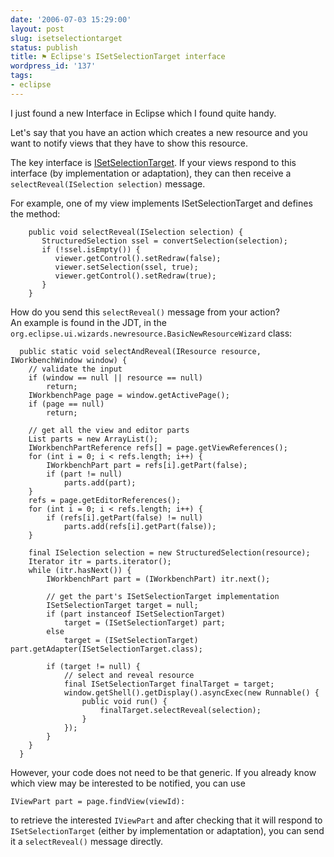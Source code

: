 ```yaml
---
date: '2006-07-03 15:29:00'
layout: post
slug: isetselectiontarget
status: publish
title: ⚑ Eclipse's ISetSelectionTarget interface
wordpress_id: '137'
tags:
- eclipse
---
```


I just found a new Interface in Eclipse which I found quite handy.

Let's say that you have an action which creates a new resource and you want to notify
views that they have to show this resource.

The key interface is [ISetSelectionTarget](http://help.eclipse.org/help31/topic/org.eclipse.platform.doc.isv/reference/api/org/eclipse/ui/part/ISetSelectionTarget.html).
If your views respond to this interface (by implementation or adaptation), they can then receive a `selectReveal(ISelection selection)` message.

For example, one of my view implements ISetSelectionTarget and defines the method:

        public void selectReveal(ISelection selection) {
           StructuredSelection ssel = convertSelection(selection);
           if (!ssel.isEmpty()) {
              viewer.getControl().setRedraw(false);
              viewer.setSelection(ssel, true);
              viewer.getControl().setRedraw(true);
           }
        }

How do you send this `selectReveal()` message from your action?  
An example is found in the JDT, in the `org.eclipse.ui.wizards.newresource.BasicNewResourceWizard` class:

      public static void selectAndReveal(IResource resource, IWorkbenchWindow window) {
        // validate the input
        if (window == null || resource == null)
            return;
        IWorkbenchPage page = window.getActivePage();
        if (page == null)
            return;

        // get all the view and editor parts
        List parts = new ArrayList();
        IWorkbenchPartReference refs[] = page.getViewReferences();
        for (int i = 0; i < refs.length; i++) {
            IWorkbenchPart part = refs[i].getPart(false);
            if (part != null)
                parts.add(part);
        }
        refs = page.getEditorReferences();
        for (int i = 0; i < refs.length; i++) {
            if (refs[i].getPart(false) != null)
                parts.add(refs[i].getPart(false));
        }

        final ISelection selection = new StructuredSelection(resource);
        Iterator itr = parts.iterator();
        while (itr.hasNext()) {
            IWorkbenchPart part = (IWorkbenchPart) itr.next();

            // get the part's ISetSelectionTarget implementation
            ISetSelectionTarget target = null;
            if (part instanceof ISetSelectionTarget)
                target = (ISetSelectionTarget) part;
            else
                target = (ISetSelectionTarget) part.getAdapter(ISetSelectionTarget.class);

            if (target != null) {
                // select and reveal resource
                final ISetSelectionTarget finalTarget = target;
                window.getShell().getDisplay().asyncExec(new Runnable() {
                    public void run() {
                        finalTarget.selectReveal(selection);
                    }
                });
            }
        }
      }

However, your code does not need to be that generic. If you already know which view may
be interested to be notified, you can use

    IViewPart part = page.findView(viewId):

to retrieve the interested `IViewPart` and after checking that it will respond to `ISetSelectionTarget`
(either by implementation or adaptation), you can send it a  `selectReveal()` message directly.

